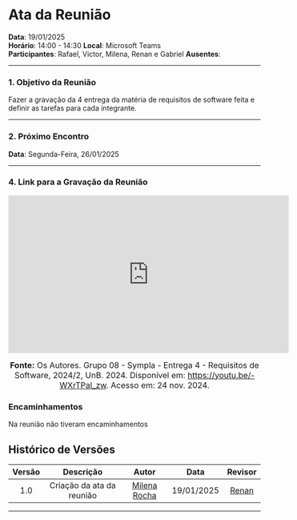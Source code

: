 # Ata da Reunião

**Data**: 19/01/2025  
**Horário**: 14:00 - 14:30 
**Local**: Microsoft Teams  
**Participantes**: Rafael, Victor, Milena, Renan e Gabriel
**Ausentes**:  

---

### 1. Objetivo da Reunião
Fazer a gravação da 4 entrega da matéria de requisitos de software feita e definir as tarefas para cada integrante. 

---

### 2. Próximo Encontro

**Data**: Segunda-Feira, 26/01/2025  

---

### 4. Link para a Gravação da Reunião



<iframe width="560" height="315" src="https://www.youtube.com/embed/-WXrTPal_zw" title="YouTube video player" frameborder="0" allow="accelerometer; autoplay; clipboard-write; encrypted-media; gyroscope; picture-in-picture; web-share" referrerpolicy="strict-origin-when-cross-origin" allowfullscreen></iframe>

<font size="3"><p style="text-align: center"><b>Fonte:</b> Os Autores. Grupo 08 - Sympla - Entrega 4 - Requisitos de Software, 2024/2, UnB. 2024. Disponível em: <a href="https://youtu.be/-WXrTPal_zw">https://youtu.be/-WXrTPal_zw</a>. Acesso em: 24 nov. 2024.</p></font>


### Encaminhamentos

Na reunião não tiveram encaminhamentos

## Histórico de Versões

| Versão |          Descrição                |        Autor       |      Data      |      Revisor      |
|:------:|:---------------------------------:|:------------------:|:--------------:|:-----------------:|
|  1.0   | Criação da ata da reunião         | [Milena Rocha](https://github.com/MilenaFRocha)          | 19/01/2025     | [Renan](https://github.com/renantfm4) |

---